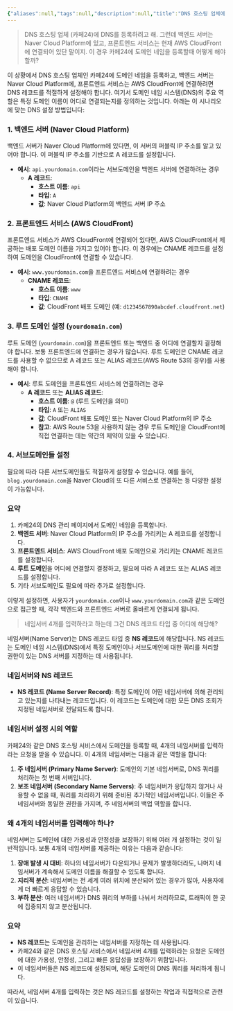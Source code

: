 ```yaml
---
{"aliases":null,"tags":null,"description":null,"title":"DNS 호스팅 업체에 도메인 네임 등록 사례","created":"2024-09-02T11:24:25","updated":"2024-09-02T11:24:57","dg-publish":true,"permalink":"/docs/DNS 호스팅 업체에 도메인 네임 등록 사례/","dgPassFrontmatter":true}
---
```



> DNS 호스팅 업체 (카페24)에 DNS를 등록하려고 해. 그런데 백엔드 서버는 Naver Cloud Platform에 있고, 프론트엔드 서비스는 현재 AWS CloudFront에 연결되어 있단 말이지. 이 경우 카페24에 도메인 네임을 등록할때 어떻게 해야할까?

이 상황에서 DNS 호스팅 업체인 카페24에 도메인 네임을 등록하고, 백엔드 서버는 Naver Cloud Platform에, 프론트엔드 서비스는 AWS CloudFront에 연결하려면 DNS 레코드를 적절하게 설정해야 합니다. 여기서 도메인 네임 시스템(DNS)의 주요 역할은 특정 도메인 이름이 어디로 연결되는지를 정의하는 것입니다. 아래는 이 시나리오에 맞는 DNS 설정 방법입니다:

### 1. 백엔드 서버 (Naver Cloud Platform)

백엔드 서버가 Naver Cloud Platform에 있다면, 이 서버의 퍼블릭 IP 주소를 알고 있어야 합니다. 이 퍼블릭 IP 주소를 기반으로 A 레코드를 설정합니다.

- **예시**: `api.yourdomain.com`이라는 서브도메인을 백엔드 서버에 연결하려는 경우
  - **A 레코드**:
    - **호스트 이름**: `api`
    - **타입**: `A`
    - **값**: Naver Cloud Platform의 백엔드 서버 IP 주소

### 2. 프론트엔드 서비스 (AWS CloudFront)

프론트엔드 서비스가 AWS CloudFront에 연결되어 있다면, AWS CloudFront에서 제공하는 배포 도메인 이름을 가지고 있어야 합니다. 이 경우에는 CNAME 레코드를 설정하여 도메인을 CloudFront에 연결할 수 있습니다.

- **예시**: `www.yourdomain.com`을 프론트엔드 서비스에 연결하려는 경우
  - **CNAME 레코드**:
    - **호스트 이름**: `www`
    - **타입**: `CNAME`
    - **값**: CloudFront 배포 도메인 (예: `d1234567890abcdef.cloudfront.net`)

### 3. 루트 도메인 설정 (`yourdomain.com`)

루트 도메인 (`yourdomain.com`)을 프론트엔드 또는 백엔드 중 어디에 연결할지 결정해야 합니다. 보통 프론트엔드에 연결하는 경우가 많습니다. 루트 도메인은 CNAME 레코드를 사용할 수 없으므로 A 레코드 또는 ALIAS 레코드(AWS Route 53의 경우)를 사용해야 합니다.

- **예시**: 루트 도메인을 프론트엔드 서비스에 연결하려는 경우
  - **A 레코드** 또는 **ALIAS 레코드**:
    - **호스트 이름**: `@` (루트 도메인을 의미)
    - **타입**: `A` 또는 `ALIAS`
    - **값**: CloudFront 배포 도메인 또는 Naver Cloud Platform의 IP 주소
    - **참고**: AWS Route 53을 사용하지 않는 경우 루트 도메인을 CloudFront에 직접 연결하는 데는 약간의 제약이 있을 수 있습니다.

### 4. 서브도메인들 설정

필요에 따라 다른 서브도메인들도 적절하게 설정할 수 있습니다. 예를 들어, `blog.yourdomain.com`을 Naver Cloud의 또 다른 서비스로 연결하는 등 다양한 설정이 가능합니다.

### 요약

1. 카페24의 DNS 관리 페이지에서 도메인 네임을 등록합니다.
2. **백엔드 서버**: Naver Cloud Platform의 IP 주소를 가리키는 A 레코드를 설정합니다.
3. **프론트엔드 서비스**: AWS CloudFront 배포 도메인으로 가리키는 CNAME 레코드를 설정합니다.
4. **루트 도메인**을 어디에 연결할지 결정하고, 필요에 따라 A 레코드 또는 ALIAS 레코드를 설정합니다.
5. 기타 서브도메인도 필요에 따라 추가로 설정합니다.

이렇게 설정하면, 사용자가 `yourdomain.com`이나 `www.yourdomain.com`과 같은 도메인으로 접근할 때, 각각 백엔드와 프론트엔드 서버로 올바르게 연결되게 됩니다.

> 네임서버 4개를 입력하라고 하는데 그건 DNS 레코드 타입 중 어디에 해당해?

네임서버(Name Server)는 DNS 레코드 타입 중 **NS 레코드**에 해당합니다. NS 레코드는 도메인 네임 시스템(DNS)에서 특정 도메인이나 서브도메인에 대한 쿼리를 처리할 권한이 있는 DNS 서버를 지정하는 데 사용됩니다. 

### 네임서버와 NS 레코드

- **NS 레코드 (Name Server Record)**: 특정 도메인이 어떤 네임서버에 의해 관리되고 있는지를 나타내는 레코드입니다. 이 레코드는 도메인에 대한 모든 DNS 조회가 지정된 네임서버로 전달되도록 합니다.

### 네임서버 설정 시의 역할

카페24와 같은 DNS 호스팅 서비스에서 도메인을 등록할 때, 4개의 네임서버를 입력하라는 요청을 받을 수 있습니다. 이 4개의 네임서버는 다음과 같은 역할을 합니다:

1. **주 네임서버 (Primary Name Server)**: 도메인의 기본 네임서버로, DNS 쿼리를 처리하는 첫 번째 서버입니다.
2. **보조 네임서버 (Secondary Name Servers)**: 주 네임서버가 응답하지 않거나 사용할 수 없을 때, 쿼리를 처리하기 위해 준비된 추가적인 네임서버입니다. 이들은 주 네임서버와 동일한 권한을 가지며, 주 네임서버의 백업 역할을 합니다.

### 왜 4개의 네임서버를 입력해야 하나?

네임서버는 도메인에 대한 가용성과 안정성을 보장하기 위해 여러 개 설정하는 것이 일반적입니다. 보통 4개의 네임서버를 제공하는 이유는 다음과 같습니다:

1. **장애 발생 시 대비**: 하나의 네임서버가 다운되거나 문제가 발생하더라도, 나머지 네임서버가 계속해서 도메인 이름을 해결할 수 있도록 합니다.
2. **지리적 분산**: 네임서버는 전 세계 여러 위치에 분산되어 있는 경우가 많아, 사용자에게 더 빠르게 응답할 수 있습니다.
3. **부하 분산**: 여러 네임서버가 DNS 쿼리의 부하를 나눠서 처리하므로, 트래픽이 한 곳에 집중되지 않고 분산됩니다.

### 요약

- **NS 레코드**는 도메인을 관리하는 네임서버를 지정하는 데 사용됩니다.
- 카페24와 같은 DNS 호스팅 서비스에서 네임서버 4개를 입력하라는 요청은 도메인에 대한 가용성, 안정성, 그리고 빠른 응답성을 보장하기 위함입니다.
- 이 네임서버들은 NS 레코드에 설정되며, 해당 도메인의 DNS 쿼리를 처리하게 됩니다.

따라서, 네임서버 4개를 입력하는 것은 NS 레코드를 설정하는 작업과 직접적으로 관련이 있습니다.
